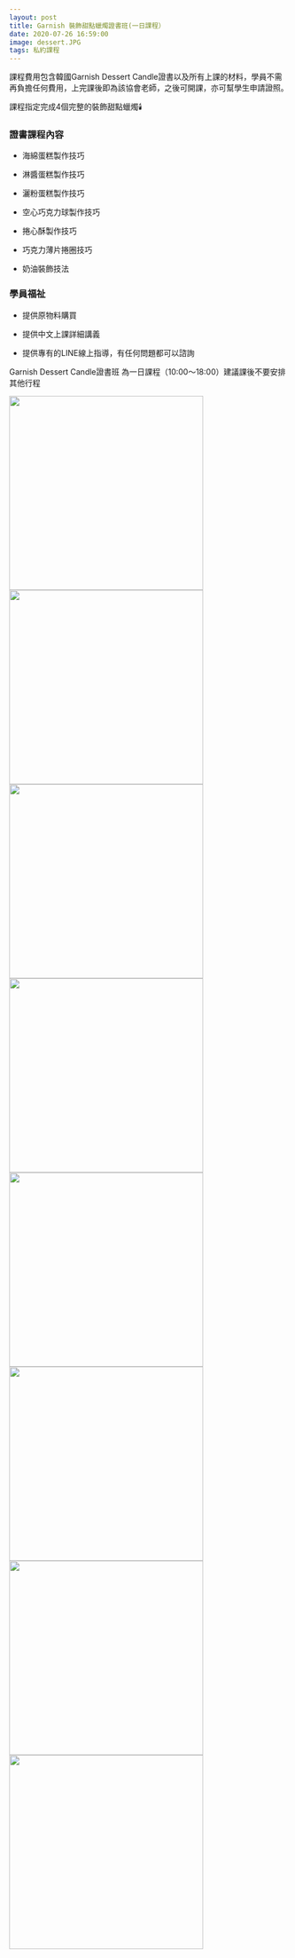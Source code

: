 ```yaml
---
layout: post
title: Garnish 裝飾甜點蠟燭證書班(一日課程）
date: 2020-07-26 16:59:00
image: dessert.JPG
tags: 私約課程
---
```


課程費用包含韓國Garnish Dessert Candle證書以及所有上課的材料，學員不需再負擔任何費用，上完課後即為該協會老師，之後可開課，亦可幫學生申請證照。

課程指定完成4個完整的裝飾甜點蠟燭🕯️

### 證書課程內容

- 海綿蛋糕製作技巧

- 淋醬蛋糕製作技巧

- 灑粉蛋糕製作技巧

- 空心巧克力球製作技巧

- 捲心酥製作技巧

- 巧克力薄片捲圈技巧

- 奶油裝飾技法

### 學員福祉

- 提供原物料購買

- 提供中文上課詳細講義

- 提供專有的LINE線上指導，有任何問題都可以諮詢


Garnish Dessert Candle證書班 為一日課程（10:00～18:00）建議課後不要安排其他行程

<p float="left">
  <img src="{{site.baseurl}}/images/dessert/dessert-1.JPG" width="350"/>
  <img src="{{site.baseurl}}/images/dessert/dessert-2.JPG" width="350"/> 
  <img src="{{site.baseurl}}/images/dessert/dessert-3.JPG" width="350"/>
  <img src="{{site.baseurl}}/images/dessert/dessert-4.JPG" width="350"/>
  <img src="{{site.baseurl}}/images/dessert/dessert-5.JPG" width="350"/>
  <img src="{{site.baseurl}}/images/dessert/dessert-6.JPG" width="350"/>
  <img src="{{site.baseurl}}/images/dessert/dessert-7.JPG" width="350"/>
  <img src="{{site.baseurl}}/images/dessert/dessert-8.JPG" width="350"/>
</p>

